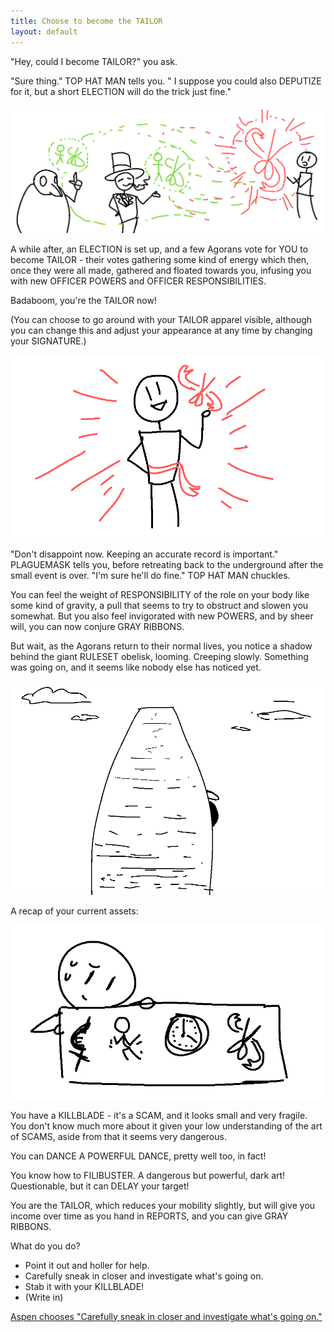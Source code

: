 ```yaml
---
title: Choose to become the TAILOR
layout: default
---
```


"Hey, could I become TAILOR?" you ask.

"Sure thing." TOP HAT MAN tells you. " I suppose you could also DEPUTIZE
for it, but a short ELECTION will do the trick just fine."

![Top Hat Man and Plaguemask are depicted conjuring green voting orbs, which feed power into the player character](../images/update14a.png)

A while after, an ELECTION is set up, and a few Agorans vote for YOU to
become TAILOR - their votes gathering some kind of energy which then, once
they were all made, gathered and floated towards you, infusing you with new
OFFICER POWERS and OFFICER RESPONSIBILITIES.

Badaboom, you're the TAILOR now!

(You can choose to go around with your TAILOR apparel visible, although you
can change this and adjust your appearance at any time by changing your
SIGNATURE.)

![The player character now has a pair of scissors in eir hand and a ribbon around eir waist.](../images/update14b.png)

"Don't disappoint now. Keeping an accurate record is important." PLAGUEMASK
tells you, before retreating back to the underground after the small event
is over. "I'm sure he'll do fine." TOP HAT MAN chuckles.

You can feel the weight of RESPONSIBILITY of the role on your body like
some kind of gravity, a pull that seems to try to obstruct and slowen you
somewhat. But you also feel invigorated with new POWERS, and by sheer will,
you can now conjure GRAY RIBBONS.

But wait, as the Agorans return to their normal lives, you notice a shadow
behind the giant RULESET obelisk, looming. Creeping slowly. Something was
going on, and it seems like nobody else has noticed yet.

![A wispy black power coalesces behind the monolithic ruleset pillar.](../images/update14c.png)

A recap of your current assets:

![The player character holds a rectangle containing the representations of eir four items.](../images/update14d.png)

You have a KILLBLADE - it's a SCAM, and it looks small and very fragile.
You don't know much more about it given your low understanding of the art
of SCAMS, aside from that it seems very dangerous.

You can DANCE A POWERFUL DANCE, pretty well too, in fact!

You know how to FILIBUSTER. A dangerous but powerful, dark art!
Questionable, but it can DELAY your target!

You are the TAILOR, which reduces your mobility slightly, but will give you
income over time as you hand in REPORTS, and you can give GRAY RIBBONS.

What do you do?
- Point it out and holler for help.
- Carefully sneak in closer and investigate what's going on.
- Stab it with your KILLBLADE!
- (Write in)

[Aspen chooses "Carefully sneak in closer and investigate what's going on."](update15.html)
